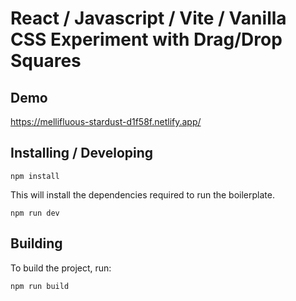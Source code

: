 # React / Javascript / Vite / Vanilla CSS Experiment with Drag/Drop Squares

## Demo
https://mellifluous-stardust-d1f58f.netlify.app/

## Installing / Developing

```shell
npm install
```

This will install the dependencies required to run the boilerplate.

```shell
npm run dev
```

## Building

To build the project, run:

```shell
npm run build
```
